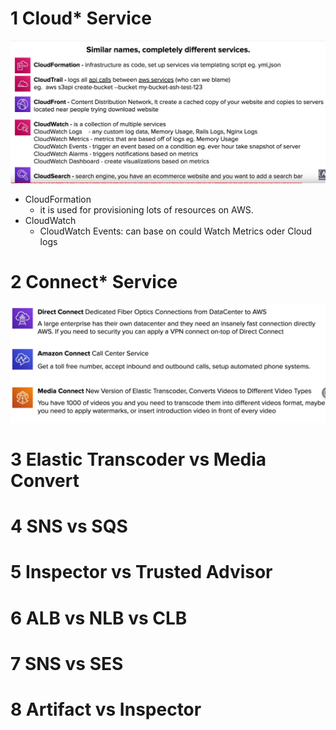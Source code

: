 

# 1 Cloud* Service

![](image/Pasted%20image%2020230316185240.png)

- CloudFormation
    - it is used for provisioning lots of resources on  AWS.
- CloudWatch
    - CloudWatch Events: can base on could Watch Metrics oder Cloud logs

# 2 Connect* Service

![](image/Pasted%20image%2020230316190231.png)



# 3 Elastic Transcoder vs Media Convert
# 4 SNS vs SQS
# 5 Inspector vs Trusted Advisor
# 6 ALB vs NLB vs CLB
# 7 SNS vs SES
# 8 Artifact vs Inspector

